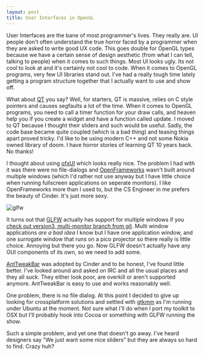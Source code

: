 ```yaml
---
layout: post
title: User Interfaces in OpenGL
---
```



User Interfaces are the bane of most programmer's lives. They really are. UI people don't often understand the true horror faced by a programmer when they are asked to write good UX code. This goes double for OpenGL types because we have a certain sense of design aesthetic (from what I can tell, talking to people) when it comes to such things. Most UI looks ugly. Its not cool to look at and it's certainly not cool to code. When it comes to OpenGL programs, very few UI libraries stand out. I've had a really tough time lately getting a program structure together that I actually want to use and show off. 


What about [QT](http://qt.nokia.com/products/) you say? Well, for starters, QT is massive, relies on C style pointers and causes segfaults a lot of the time. When it comes to OpenGL programs, you need to call a timer function for your draw calls, and heaven help you if you create a widget and have a function called update. I moved to QT because I thought their sliders and such would be useful. Sadly, the code base became quite coupled (which is a bad thing) and teasing things apart proved tricky. I'd like to be using modern C++ and not some Nokia owned library of doom. I have horror stories of learning QT 10 years back. No thanks!


I thought about using [ofxUI](https://github.com/rezaali/ofxUI) which looks really nice. The problem I had with it was there were no file-dialogs and [OpenFrameworks](http://www.openframeworks.cc) wasn't built around multiple windows (which I'd rather not use anyway but I have little choice when running fullscreen applications on seperate monitors). I like OpenFrameworks more than I used to, but the CS Engineer in me prefers the beauty of Cinder. It's just more sexy.


![glfw](http://www.glfw.org/screenshots/anttweakbar.png)


It turns out that [GLFW](http://www.glfw.org/) actually has support for multiple windows if you [check out version3, multi-monitor branch from git](https://github.com/elmindreda/glfw). Multi window applications *are a bad idea* I know but I have one application window, and one surrogate window that runs on a pico projector so there really is little choice. Annoying but there you go. Now GLFW doesn't actually have any GUI components of its own, so we need to add some.

[AntTweakBar](http://www.antisphere.com/Wiki/tools:anttweakbar) was adopted by Cinder and to be honest, I've found little better. I've looked around and asked on IRC and all the usual places and they all suck. They either look poor, are overkill or aren't supported anymore. AntTweakBar is easy to use and works reasonably well.

One problem, there is no file dialog. At this point I decided to give up looking for crossplatform solutions and settled with [gtkmm](http://www.gtkmm.org/en/) as I'm running under Ubuntu at the moment. Not sure what I'll do when I port my toolkit to OSX but I'll probably hook into Cocoa or something with GLFW running the show. 

Such a simple problem, and yet one that doesn't go away. I've heard designers say "We just want some nice sliders" but they are always so hard to find. Crazy huh? 
